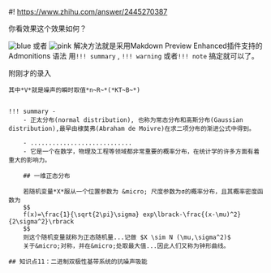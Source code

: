 #! https://www.zhihu.com/answer/2445270387


你看效果这个效果如何？

![blue](https://pic4.zhimg.com/80/v2-f6b0e0b193d2fd2c06b8b2c19c0cab92.png)
或者
![pink](https://pic4.zhimg.com/80/v2-4b6e61c7d4ade10027db8b7ca09f257a.png)
解决方法就是采用Makdown Preview Enhanced插件支持的 Admonitions 语法 用`!!! summary` , `!!! warning` 或者`!!! note` 搞定就可以了。

附刚才的录入

```
其中*V*就是噪声的瞬时取值*n~R~*(*KT~B~*)


!!! summary -
    - 正太分布(normal distribution), 也称为常态分布和高斯分布(Gaussian distribution),最早由棣莫弗(Abraham de Moivre)在求二项分布的渐进公式中得到。

    - ............................
    - 它是一个在数学，物理及工程等领域都非常重要的概率分布，在统计学的许多方面有着重大的影响力。

    ## 一维正态分布

    若随机变量*X*服从一个位置参数为 &micro; 尺度参数为σ的概率分布，且其概率密度函数为
    $$
    f(x)=\frac{1}{\sqrt{2\pi}\sigma} exp\lbrack-\frac{(x-\mu)^2}{2\sigma^2}\rbrack
    $$
    则这个随机变量就称为正态随机量...记做 $X \sim N (\mu,\sigma^2)$
    关于&micro;对称，并在&micro;处取最大值...因此人们又称为钟形曲线。

## 知识点11：二进制双极性基带系统的抗噪声吸能
```


